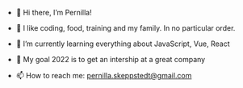 - 👋 Hi there, I’m Pernilla!

- 👀 I like coding, food, training and my family. In no particular order.
- 🌱 I’m currently learning everything about JavaScript, Vue, React
- 💞️ My goal 2022 is to get an intership at a great company
- 📫 How to reach me: pernilla.skeppstedt@gmail.com

<!---
Pernilla-tech/Pernilla-tech is a ✨ special ✨ repository because its `README.md` (this file) appears on your GitHub profile.
You can click the Preview link to take a look at your changes.
--->
